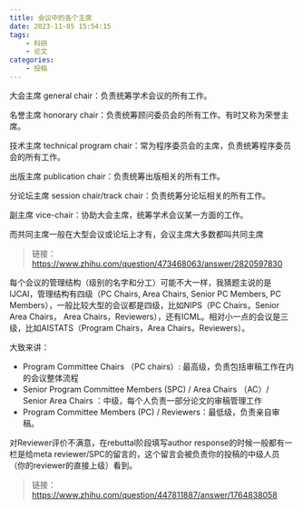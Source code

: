 ```yaml
---
title: 会议中的各个主席
date: 2023-11-05 15:54:15
tags: 
    - 科研
    - 论文
categories: 
    - 投稿
---
```

大会主席 general chair：负责统筹学术会议的所有工作。

名誉主席 honorary chair：负责统筹顾问委员会的所有工作。有时又称为荣誉主席。

技术主席 technical program chair：常为程序委员会的主席，负责统筹程序委员会的所有工作。

出版主席 publication chair：负责统筹出版相关的所有工作。

分论坛主席 session chair/track chair：负责统筹分论坛相关的所有工作。

副主席 vice-chair：协助大会主席，统筹学术会议某一方面的工作。

而共同主席一般在大型会议或论坛上才有，会议主席大多数都叫共同主席

> 链接：https://www.zhihu.com/question/473468063/answer/2820597830



每个会议的管理结构（级别的名字和分工）可能不大一样，我猜题主说的是IJCAI，管理结构有四级（PC Chairs, Area Chairs, Senior PC Members, PC Members），一般比较大型的会议都是四级，比如NIPS（PC Chairs，Senior Area Chairs， Area Chairs，Reviewers），还有ICML。相对小一点的会议是三级，比如AISTATS（Program Chairs，Area Chairs，Reviewers）。

大致来讲：

- Program Committee Chairs （PC chairs）: 最高级，负责包括审稿工作在内的会议整体流程
- Senior Program Committee Members (SPC) / Area Chairs （AC）/ Senior Area Chairs ：中级，每个人负责一部分论文的审稿管理工作
- Program Committee Members (PC) / Reviewers：最低级，负责亲自审稿。

对Reviewer评价不满意，在rebuttal阶段填写author response的时候一般都有一栏是给meta reviewer/SPC的留言的，这个留言会被负责你的投稿的中级人员（你的reviewer的直接上级）看到。

> 链接：https://www.zhihu.com/question/447811887/answer/1764838058

